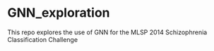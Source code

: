 # GNN_exploration
This repo explores the use of GNN for the MLSP 2014 Schizophrenia Classification Challenge
